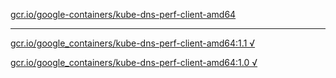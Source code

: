 [gcr.io/google-containers/kube-dns-perf-client-amd64](https://hub.docker.com/r/sqeven/kube-dns-perf-client-amd64/tags/) 

----
[gcr.io/google_containers/kube-dns-perf-client-amd64:1.1 √](https://hub.docker.com/r/sqeven/kube-dns-perf-client-amd64/tags/)

[gcr.io/google_containers/kube-dns-perf-client-amd64:1.0 √](https://hub.docker.com/r/sqeven/kube-dns-perf-client-amd64/tags/)

